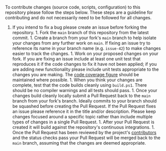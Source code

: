 To contribute changes (source code, scripts, configuration) to this repository please follow the steps below. These steps are a guideline for contributing and do not necessarily need to be followed for all changes.

   1. If you intend to fix a bug please create an issue before forking the repository.
    1. Fork the `main` branch of this repository from the latest commit.
    1. Create a branch from your fork's `main` branch to help isolate your changes from any further work on `main`. If fixing an issue try to reference its name in your branch name (e.g. `issue-42`) to make changes easier to track the changes.
    1. Work on your proposed changes on your fork. If you are fixing an issue include at least one unit test that reproduces it if the code changes to fix it have not been applied; if you are adding new functionality please include unit tests appropriate to the changes you are making. The [code coverage figure](https://codecov.io/gh/martincostello/browserstack-automate) should be maintained where possible.
    1. When you think your changes are complete, test that the code builds cleanly using `build.ps1`. There should be no compiler warnings and all tests should pass.
    1. Once your changes build cleanly locally submit a Pull Request back to the `main` branch from your fork's branch. Ideally commits to your branch should be squashed before creating the Pull Request. If the Pull Request fixes an issue please reference it in the title and/or description. Please keep changes focused around a specific topic rather than include multiple types of changes in a single Pull Request.
    1. After your Pull Request is created it will build against the repository's continuous integrations.
    1. Once the Pull Request has been reviewed by the project's [contributors](https://github.com/martincostello/browserstack-automate/graphs/contributors) and the status checks pass your Pull Request will be merged back to the `main` branch, assuming that the changes are deemed appropriate.
